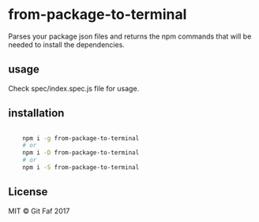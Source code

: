 # from-package-to-terminal

Parses your package json files and returns the npm commands that will be needed to install the dependencies.

## usage

Check spec/index.spec.js file for usage.

## installation

```bash

    npm i -g from-package-to-terminal
    # or
    npm i -D from-package-to-terminal
    # or
    npm i -S from-package-to-terminal

```

## License

MIT &copy; Git Faf 2017
